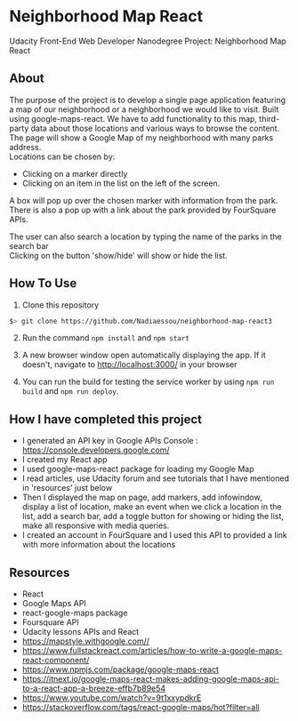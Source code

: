 # Neighborhood Map React
Udacity Front-End Web Developer Nanodegree Project: Neighborhood Map React

## About
The purpose of the project is to develop a single page application featuring a map of our neighborhood or a neighborhood we would like to visit. Built using google-maps-react. We have to add functionality to this map, third-party data about those locations and various ways to browse the content.  
The page will show a Google Map of my neighborhood with many parks address.  
Locations can be chosen by:  
- Clicking on a marker directly  
- Clicking on an item in the list on the left of the screen.  

A box will pop up over the chosen marker with information from the park.  
There is also a pop up with a link about the park provided by FourSquare APIs.  

The user can also search a location by typing the name of the parks in the search bar  
Clicking on the button 'show/hide' will show or hide the list.

## How To Use
1. Clone this repository
  ```bash
  $> git clone https://github.com/Nadiaessou/neighborhood-map-react3
  ```
2. Run the command `npm install` and `npm start`

3. A new browser window open automatically displaying the app. If it doesn't, navigate to [http://localhost:3000/](http://localhost:3000/) in your browser  

4. You can run the build for testing the service worker by using `npm run build` and `npm run deploy`.

## How I have completed this project
- I generated an API key in Google APIs Console : https://console.developers.google.com/  
- I created my React app  
- I used google-maps-react package for loading my Google Map  
- I read articles, use Udacity forum and see tutorials that I have mentioned in 'resources' just below  
- Then I displayed the map on page, add markers, add infowindow, display a list of location, make an event when we click a location in the list, add a search bar, add a toggle button for showing or hiding the list, make all responsive with media queries.  
- I created an account in FourSquare and I used this API to provided a link with more information about the locations  

## Resources
* React
* Google Maps API
* react-google-maps package
* Foursquare API
* Udacity lessons APIs and React
* https://mapstyle.withgoogle.com//
* https://www.fullstackreact.com/articles/how-to-write-a-google-maps-react-component/
* https://www.npmjs.com/package/google-maps-react
* https://itnext.io/google-maps-react-makes-adding-google-maps-api-to-a-react-app-a-breeze-effb7b89e54
* https://www.youtube.com/watch?v=9t1xxypdkrE
* https://stackoverflow.com/tags/react-google-maps/hot?filter=all
